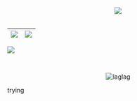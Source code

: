   <div align="center">
<img src="https://github-readme-streak-stats.herokuapp.com/?user=laglag1994&theme=dark&date_format=j%20M%5B%20Y%5D" />
  </div>
<br>

|![](https://github-readme-stats.vercel.app/api?username=laglag1994&&show_icons=true&title_color=d87093&icon_color=bb2acf&text_color=daf7dc&bg_color=#698E29)|![](https://github-readme-stats.vercel.app/api/top-langs/?username=laglag1994&layout=compact&theme=tokyonight&langs_count=10&hide=lua)|
|-|-|


![](https://activity-graph.herokuapp.com/graph?username=laglag1994&theme=redical)



<br>
<p align="center"><p align="center"> <img src="https://komarev.com/ghpvc/?username=laglag1994" alt="laglag"/> </p> trying </p>
<br>
